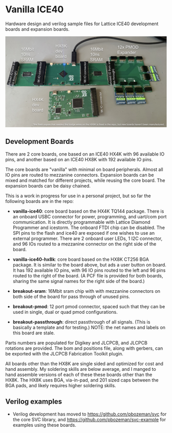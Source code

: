 # Vanilla ICE40

Hardware design and verilog sample files for Lattice ICE40
development boards and expansion boards.

![Vanilla ICE40 ecosystem](images/ecosystem.png?raw=true "vanilla ice40 ecosystem")

## Development Boards

There are 2 core boards, one based on an ICE40 HX4K with 96
available IO pins, and another based on an ICE40 HX8K with
192 available IO pins.

The core boards are "vanilla" with minimal on board peripherals.
Almost all IO pins are routed to mezzanine connectors. Expansion
boards can be mixed and matched for different projects, while reusing
the core board. The expansion boards can be daisy chained.

This is a work in progress for use in a personal project, but so far
the following boards are in the repo:

* **vanilla-ice40**: core board based on the HX4K TQ144 package. There is
an onboard USBC connector for power, programming, and uart/com port
communication. It is directly programmable with Lattice Diamond Programmer
and icestorm. The onboard FTDI chip can be disabled. The SPI pins to the
flash and ice40 are exposed if one wishes to use an external
programmer. There are 2 onboard user LEDs, 1 I2C connector, and 96 IOs
routed to a mezzanine connector on the right side of the board.

* **vanilla-ice40-hx8k**: core board based on the HX8K CT256 BGA package.
It is similar to the board above, but ads a user button on board. It has
192 available IO pins, with 96 IO pins routed to the left and 96 pins routed
to the right of the board. (A PCF file is provided for both boards, sharing
the same signal names for the right side of the board.)

* **breakout-sram**: 16Mbit sram chip with with mezzanine connectors
on both side of the board for pass through of unused pins.

* **breakout-pmod**: 12 port pmod connector, spaced such that they
can be used in single, dual or quad pmod configurations.

* **breakout-passthrough**: direct passthrough of all signals. (This
is basically a template and for testing.) NOTE: the net names and
labels on this board are stale.

Parts numbers are populated for Digikey and JLCPCB, and JLCPCB
rotations are provided. The bom and positions file, along with
gerbers, can be exported with the JLCPCB Fabrication Toolkit
plugin.

All boards other than the HX8K are single sided and optimized for cost
and hand assembly. My soldering skills are below average, and I manged to
hand assemble versions of each of these these boards other than the HX8K.
The HX8K uses BGA, via-in-pad, and 201 sized caps between the BGA pads, and
likely requires higher soldering skills.

## Verilog examples

* Verilog development has moved to <https://github.com/pbozeman/svc> for the core
SVC library, and <https://github.com/pbozeman/svc-example> for examples using
these boards.
